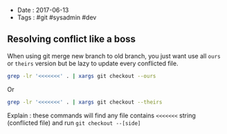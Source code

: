 - Date : 2017-06-13
- Tags : #git #sysadmin #dev

## Resolving conflict like a boss

When using git merge new branch to old branch, you just want use all `ours` or `theirs` version but be lazy to update every conflicted file.

```bash
grep -lr '<<<<<<<' . | xargs git checkout --ours
```

Or

```bash
grep -lr '<<<<<<<' . | xargs git checkout --theirs
```

Explain : these commands will find any file contains `<<<<<<<` string (conflicted file) and run `git checkout --[side]`

